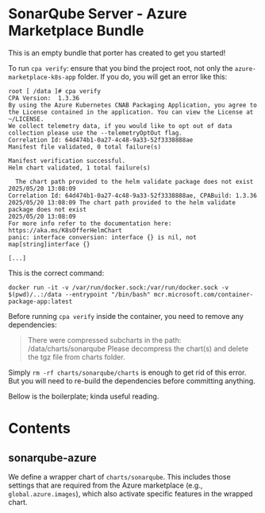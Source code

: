 # SonarQube Server - Azure Marketplace Bundle

This is an empty bundle that porter has created to get you started!

To run `cpa verify`: ensure that you bind the project root, not only the `azure-marketplace-k8s-app` folder. If you do, you will get an error like this:

```
root [ /data ]# cpa verify
CPA Version:  1.3.36
By using the Azure Kubernetes CNAB Packaging Application, you agree to the License contained in the application. You can view the License at ~/LICENSE.
We collect telemetry data, if you would like to opt out of data collection please use the --telemetryOptOut flag.
Correlation Id: 64d474b1-0a27-4c48-9a33-52f3338888ae
Manifest file validated, 0 total failure(s)

Manifest verification successful.
Helm chart validated, 1 total failure(s)

  The chart path provided to the helm validate package does not exist
2025/05/20 13:08:09
Correlation Id: 64d474b1-0a27-4c48-9a33-52f3338888ae, CPABuild: 1.3.36
2025/05/20 13:08:09 The chart path provided to the helm validate package does not exist
2025/05/20 13:08:09
For more info refer to the documentation here: https://aka.ms/K8sOfferHelmChart
panic: interface conversion: interface {} is nil, not map[string]interface {}

[...]
```

This is the correct command:

```
docker run -it -v /var/run/docker.sock:/var/run/docker.sock -v $(pwd)/..:/data --entrypoint "/bin/bash" mcr.microsoft.com/container-package-app:latest
```

Before running `cpa verify` inside the container, you need to remove any dependencies:

>   There were compressed subcharts in the path: /data/charts/sonarqube
> Please decompress the chart(s) and delete the tgz file from charts folder.

Simply `rm -rf charts/sonarqube/charts` is enough to get rid of this error. But you will need to re-build the dependencies before committing anything.

Bellow is the boilerplate; kinda useful reading.

# Contents

## sonarqube-azure

We define a wrapper chart of `charts/sonarqube`. This includes those settings that are required from the Azure marketplace (e.g., `global.azure.images`), which also activate specific features in the wrapped chart.

